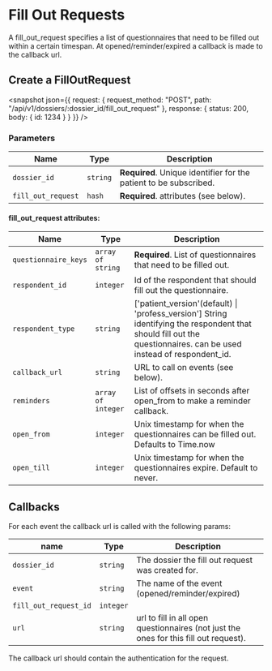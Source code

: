# Fill Out Requests

A fill_out_request specifies a list of questionnaires that need to be filled out within a certain timespan.
At opened/reminder/expired a callback is made to the callback url.

## Create a FillOutRequest

<snapshot json={{
  request: {
    request_method: "POST",
    path: "/api/v1/dossiers/:dossier_id/fill_out_request"
  },
  response: {
    status: 200,
    body: {
      id: 1234
    }
  }
}} />

### Parameters

Name               | Type      | Description
-------------------|-----------|--------------
`dossier_id`       | `string`  | **Required**. Unique identifier for the patient to be subscribed.
`fill_out_request` | `hash`    | **Required**. attributes (see below).

#### fill_out_request attributes:

Name                | Type               | Description
--------------------|--------------------|------------
`questionnaire_keys`| `array of string`  | **Required**. List of questionnaires that need to be filled out.
`respondent_id`     | `integer`          | Id of the respondent that should fill out the questionnaire.
`respondent_type`   | `string`           | \['patient_version'(default) \| 'profess_version'\] String identifying the respondent that should fill out the questionnaires. can be used instead of respondent_id.
`callback_url`      | `string`           | URL to call on events (see below).
`reminders`         | `array of integer` | List of offsets in seconds after open_from to make a reminder callback.
`open_from`         | `integer`          | Unix timestamp for when the questionnaires can be filled out. Defaults to Time.now
`open_till`         | `integer`          | Unix timestamp for when the questionnaires expire. Default to never.

## Callbacks

For each event the callback url is called with the following params:

name | Type | Description
-----|------|------------
`dossier_id` | `string` | The dossier the fill out request was created for.
`event`      | `string` | The name of the event (opened/reminder/expired)
`fill_out_request_id` | `integer` |
`url`        | `string` | url to fill in all open questionnaires (not just the ones for this fill out request).

The callback url should contain the authentication for the request.

